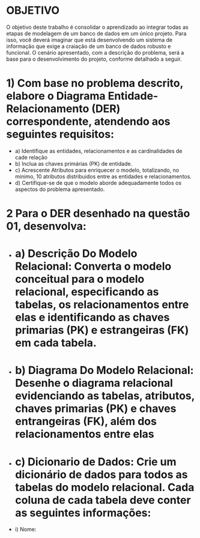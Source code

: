 # OBJETIVO
O objetivo deste trabalho é consolidar o aprendizado ao integrar todas as etapas de modelagem
de um banco de dados em um único projeto. Para isso, você deverá imaginar que está
desenvolvendo um sistema de informação que exige a craiação de um banco de dados robusto e 
funcional. O cenário apresentado, com a descrição do problema, será a base para o desenvolvimento
do projeto, conforme detalhado a seguir.

# 1) Com base no problema descrito, elabore o Diagrama Entidade-Relacionamento (DER) correspondente, atendendo aos seguintes requisitos:
- a) Identifique as entidades, relacionamentos e as cardinalidades de cade relação
- b) Inclua as chaves primárias (PK) de entidade.
- c) Acrescente Atributos para enriquecer o modelo, totalizando, no minimo, 10 atributos distribuidos entre as entidades e relacionamentos.
- d) Certifique-se de que o modelo aborde adequadamente todos os aspectos do problema apresentado.

# 2 Para o DER desenhado na questão 01, desenvolva:
- # a) Descrição Do Modelo Relacional: Converta o modelo conceitual para o modelo relacional, especificando as tabelas, os relacionamentos entre elas e identificando as chaves primarias (PK) e estrangeiras (FK) em cada tabela.
- # b) Diagrama Do Modelo Relacional: Desenhe o diagrama relacional evidenciando as tabelas, atributos, chaves primarias (PK) e chaves entrangeiras (FK), além dos relacionamentos entre elas
- # c) Dicionario de Dados: Crie um dicionário de dados para todos as tabelas do modelo relacional. Cada coluna de cada tabela deve conter as seguintes informações:
- i) Nome:


